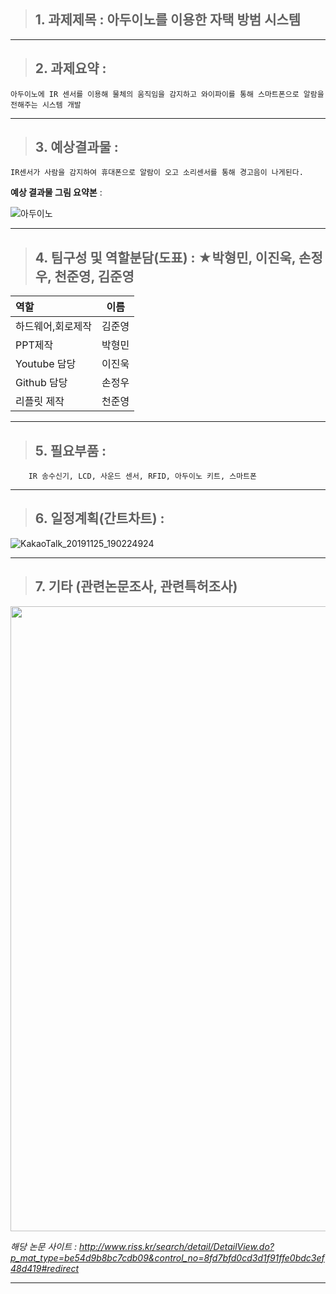 > ## 1. 과제제목 : 아두이노를 이용한 자택 방범 시스템
* * *

> ## 2. 과제요약 : 
    아두이노에 IR 센서를 이용해 물체의 움직임을 감지하고 와이파이를 통해 스마트폰으로 알람을 전해주는 시스템 개발  


* * *

> ## 3. 예상결과물 : 
    IR센서가 사람을 감지하여 휴대폰으로 알람이 오고 소리센서를 통해 경고음이 나게된다.
    
**예상 결과물 그림 요약본** : 

![아두이노](https://user-images.githubusercontent.com/50895124/69532035-59032980-0fb8-11ea-93a2-094720d173ed.PNG)
* * *

> ## 4. 팀구성 및 역할분담(도표) : ★박형민, 이진욱, 손정우, 천준영, 김준영
|역할 |이름|
|:------------|:---------:|
|하드웨어,회로제작| 김준영|
|PPT제작| 박형민|
|Youtube 담당| 이진욱| 
|Github 담당| 손정우|
|리플릿 제작| 천준영| 
* * *

> ## 5. 필요부품 : 
        IR 송수신기, LCD, 사운드 센서, RFID, 아두이노 키트, 스마트폰
* * *

> ## 6. 일정계획(간트차트) : 
![KakaoTalk_20191125_190224924](https://user-images.githubusercontent.com/50895748/69531446-3a506300-0fb7-11ea-811e-d85eb42c449b.png)  
* * *
> ## 7. 기타 (관련논문조사, 관련특허조사)
<div>
<img width=1000 src="https://user-images.githubusercontent.com/50861700/69529173-1559f100-0fb3-11ea-82eb-71327e079d3c.png">
    </div>
    
*해당 논문 사이트 : http://www.riss.kr/search/detail/DetailView.do?p_mat_type=be54d9b8bc7cdb09&control_no=8fd7bfd0cd3d1f91ffe0bdc3ef48d419#redirect*
* * *
